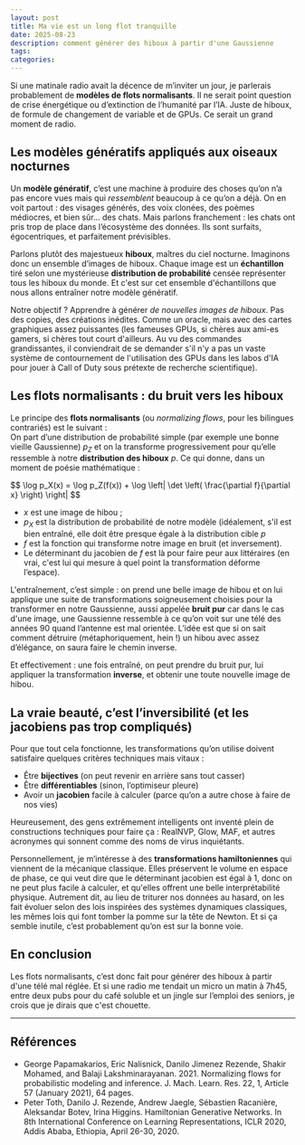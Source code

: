 ```yaml
---
layout: post
title: Ma vie est un long flot tranquille
date: 2025-08-23
description: comment générer des hiboux à partir d'une Gaussienne
tags:
categories:
---
```


Si une matinale radio avait la décence de m’inviter un jour, je parlerais probablement de **modèles de flots normalisants**. Il ne serait point question de crise énergétique ou d’extinction de l’humanité par l’IA. Juste de hiboux, de formule de changement de variable et de GPUs. Ce serait un grand moment de radio.

## Les modèles génératifs appliqués aux oiseaux nocturnes

Un **modèle génératif**, c’est une machine à produire des choses qu’on n’a pas encore vues mais qui *ressemblent* beaucoup à ce qu’on a déjà. On en voit partout : des visages générés, des voix clonées, des poèmes médiocres, et bien sûr… des chats. Mais parlons franchement : les chats ont pris trop de place dans l’écosystème des données. Ils sont surfaits, égocentriques, et parfaitement prévisibles.

Parlons plutôt des majestueux **hiboux**, maîtres du ciel nocturne. Imaginons donc un ensemble d’images de hiboux. Chaque image est un **échantillon** tiré selon une mystérieuse **distribution de probabilité** censée représenter tous les hiboux du monde. Et c'est sur cet ensemble d'échantillons que nous allons entraîner notre modèle génératif.

Notre objectif ? Apprendre à générer *de nouvelles images de hiboux*. Pas des copies, des créations inédites. Comme un oracle, mais avec des cartes graphiques assez puissantes (les fameuses GPUs, si chères aux ami-es gamers, si chères tout court d'ailleurs. Au vu des commandes grandissantes, il conviendrait de se demander s'il n'y a pas un vaste système de contournement de l'utilisation des GPUs dans les labos d'IA pour jouer à Call of Duty sous prétexte de recherche scientifique).

## Les flots normalisants : du bruit vers les hiboux

Le principe des **flots normalisants** (ou *normalizing flows*, pour les bilingues contrariés) est le suivant :  
On part d’une distribution de probabilité simple (par exemple une bonne vieille Gaussienne) $p_Z$ et on la transforme progressivement pour qu’elle ressemble à notre **distribution des hiboux** $p$. Ce qui donne, dans un moment de poésie mathématique :

<p>
$$
\log p_X(x) = \log p_Z(f(x)) + \log \left| \det \left( \frac{\partial f}{\partial x} \right) \right|
$$
</p>

- $x$ est une image de hibou ;
- $p_X$ est la distribution de probabilité de notre modèle (idéalement, s'il est bien entraîné, elle doit être presque égale à la distribution cible $p$
- $f$ est la fonction qui transforme notre image en bruit (et inversement).  
- Le déterminant du jacobien de $f$ est là pour faire peur aux littéraires (en vrai, c'est lui qui mesure à quel point la transformation déforme l’espace).

L'entraînement, c’est simple : on prend une belle image de hibou et on lui applique une suite de transformations soigneusement choisies pour la transformer en notre Gaussienne, aussi appelée **bruit pur** car dans le cas d'une image, une Gaussienne ressemble à ce qu’on voit sur une télé des années 90 quand l’antenne est mal orientée. L’idée est que si on sait comment détruire (métaphoriquement, hein !) un hibou avec assez d’élégance, on saura faire le chemin inverse.

Et effectivement : une fois entraîné, on peut prendre du bruit pur, lui appliquer la transformation **inverse**, et obtenir une toute nouvelle image de hibou.

## La vraie beauté, c’est l’inversibilité (et les jacobiens pas trop compliqués)

Pour que tout cela fonctionne, les transformations qu’on utilise doivent satisfaire quelques critères techniques mais vitaux :

- Être **bijectives** (on peut revenir en arrière sans tout casser)  
- Être **différentiables** (sinon, l’optimiseur pleure)  
- Avoir un **jacobien** facile à calculer (parce qu’on a autre chose à faire de nos vies)

Heureusement, des gens extrêmement intelligents ont inventé plein de constructions techniques pour faire ça : RealNVP, Glow, MAF, et autres acronymes qui sonnent comme des noms de virus inquiétants.

Personnellement, je m’intéresse à des **transformations hamiltoniennes** qui viennent de la mécanique classique. Elles préservent le volume en espace de phase, ce qui veut dire que le déterminant jacobien est égal à 1, donc on ne peut plus facile à calculer, et qu'elles offrent une belle interprétabilité physique. Autrement dit, au lieu de triturer nos données au hasard, on les fait évoluer selon des lois inspirées des systèmes dynamiques classiques, les mêmes lois qui font tomber la pomme sur la tête de Newton. Et si ça semble inutile, c’est probablement qu’on est sur la bonne voie.


## En conclusion

Les flots normalisants, c’est donc fait pour générer des hiboux à partir d'une télé mal réglée. Et si une radio me tendait un micro un matin à 7h45, entre deux pubs pour du café soluble et un jingle sur l’emploi des seniors, je crois que je dirais que c'est chouette.

---

## Références

- George Papamakarios, Eric Nalisnick, Danilo Jimenez Rezende, Shakir Mohamed, and Balaji Lakshminarayanan. 2021. Normalizing flows for probabilistic modeling and inference. J. Mach. Learn. Res. 22, 1, Article 57 (January 2021), 64 pages.
- Peter Toth, Danilo J. Rezende, Andrew Jaegle, Sébastien Racanière, Aleksandar Botev, Irina Higgins. Hamiltonian Generative Networks. In 8th International Conference on Learning Representations, ICLR 2020, Addis Ababa, Ethiopia, April 26-30, 2020.
